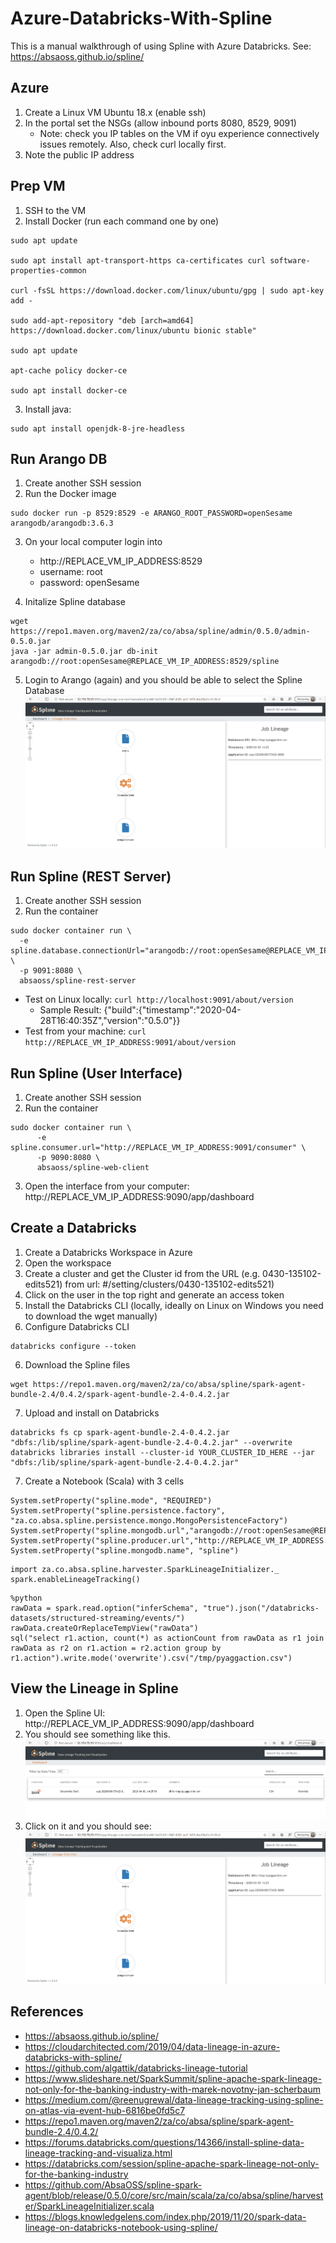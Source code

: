 # Azure-Databricks-With-Spline
This is a manual walkthrough of using Spline with Azure Databricks.  See: https://absaoss.github.io/spline/


## Azure
1. Create a Linux VM Ubuntu 18.x (enable ssh)
2. In the portal set the NSGs (allow inbound ports 8080, 8529, 9091)
   - Note: check you IP tables on the VM if oyu experience connectively issues remotely.  Also, check curl locally first.
3. Note the public IP address

## Prep VM
1. SSH to the VM
2. Install Docker (run each command one by one)
```
sudo apt update

sudo apt install apt-transport-https ca-certificates curl software-properties-common

curl -fsSL https://download.docker.com/linux/ubuntu/gpg | sudo apt-key add -

sudo add-apt-repository "deb [arch=amd64] https://download.docker.com/linux/ubuntu bionic stable"

sudo apt update

apt-cache policy docker-ce

sudo apt install docker-ce

```
3. Install java: 
```
sudo apt install openjdk-8-jre-headless
```

## Run Arango DB
1. Create another SSH session
2. Run the Docker image
```
sudo docker run -p 8529:8529 -e ARANGO_ROOT_PASSWORD=openSesame arangodb/arangodb:3.6.3
```
3. On your local computer login into 
   - http://REPLACE_VM_IP_ADDRESS:8529
   - username: root
   - password: openSesame


4. Initalize Spline database
```
wget https://repo1.maven.org/maven2/za/co/absa/spline/admin/0.5.0/admin-0.5.0.jar
java -jar admin-0.5.0.jar db-init arangodb://root:openSesame@REPLACE_VM_IP_ADDRESS:8529/spline
```

5. Login to Arango (again) and you should be able to select the Spline Database
![alt tag](https://raw.githubusercontent.com/AdamPaternostro/Azure-Databricks-With-Spline/master/images/SplineLineage.png)

## Run Spline (REST Server)
1. Create another SSH session
2. Run the container
```
sudo docker container run \
  -e spline.database.connectionUrl="arangodb://root:openSesame@REPLACE_VM_IP_ADDRESS:8529/spline" \
  -p 9091:8080 \
  absaoss/spline-rest-server
```
- Test on Linux locally: ```curl http://localhost:9091/about/version```
   - Sample Result: {"build":{"timestamp":"2020-04-28T16:40:35Z","version":"0.5.0"}}
- Test from your machine: ```curl http://REPLACE_VM_IP_ADDRESS:9091/about/version```


## Run Spline (User Interface)
1. Create another SSH session
2. Run the container
```
sudo docker container run \
      -e spline.consumer.url="http://REPLACE_VM_IP_ADDRESS:9091/consumer" \
      -p 9090:8080 \
      absaoss/spline-web-client
```
3. Open the interface from your computer: http://REPLACE_VM_IP_ADDRESS:9090/app/dashboard


## Create a Databricks 
1. Create a Databricks Workspace in Azure
2. Open the workspace
3. Create a cluster and get the Cluster id from the URL (e.g. 0430-135102-edits521) from url: #/setting/clusters/0430-135102-edits521)
4. Click on the user in the top right and generate an access token
3. Install the Databricks CLI (locally, ideally on Linux on Windows you need to download the wget manually)
5. Configure Databricks CLI
```
databricks configure --token
```
6. Download the Spline files
```
wget https://repo1.maven.org/maven2/za/co/absa/spline/spark-agent-bundle-2.4/0.4.2/spark-agent-bundle-2.4-0.4.2.jar
```
7. Upload and install on Databricks
```
databricks fs cp spark-agent-bundle-2.4-0.4.2.jar "dbfs:/lib/spline/spark-agent-bundle-2.4-0.4.2.jar" --overwrite
databricks libraries install --cluster-id YOUR_CLUSTER_ID_HERE --jar "dbfs:/lib/spline/spark-agent-bundle-2.4-0.4.2.jar"
```
7. Create a Notebook (Scala) with 3 cells
```
System.setProperty("spline.mode", "REQUIRED")
System.setProperty("spline.persistence.factory", "za.co.absa.spline.persistence.mongo.MongoPersistenceFactory")
System.setProperty("spline.mongodb.url","arangodb://root:openSesame@REPLACE_VM_IP_ADDRESS:8529/spline")
System.setProperty("spline.producer.url","http://REPLACE_VM_IP_ADDRESS:9091/producer")
System.setProperty("spline.mongodb.name", "spline")
```

```
import za.co.absa.spline.harvester.SparkLineageInitializer._
spark.enableLineageTracking()
```

```
%python
rawData = spark.read.option("inferSchema", "true").json("/databricks-datasets/structured-streaming/events/")
rawData.createOrReplaceTempView("rawData")
sql("select r1.action, count(*) as actionCount from rawData as r1 join rawData as r2 on r1.action = r2.action group by r1.action").write.mode('overwrite').csv("/tmp/pyaggaction.csv")
```


## View the Lineage in Spline
1. Open the Spline UI:  http://REPLACE_VM_IP_ADDRESS:9090/app/dashboard
2. You should see something like this.
![alt tag](https://raw.githubusercontent.com/AdamPaternostro/Azure-Databricks-With-Spline/master/images/SplineHomePage.png)
3. Click on it and you should see:
![alt tag](https://raw.githubusercontent.com/AdamPaternostro/Azure-Databricks-With-Spline/master/images/SplineLineage.png)

## References
- https://absaoss.github.io/spline/
- https://cloudarchitected.com/2019/04/data-lineage-in-azure-databricks-with-spline/
-  https://github.com/algattik/databricks-lineage-tutorial
- https://www.slideshare.net/SparkSummit/spline-apache-spark-lineage-not-only-for-the-banking-industry-with-marek-novotny-jan-scherbaum
- https://medium.com/@reenugrewal/data-lineage-tracking-using-spline-on-atlas-via-event-hub-6816be0fd5c7
- https://repo1.maven.org/maven2/za/co/absa/spline/spark-agent-bundle-2.4/0.4.2/
- https://forums.databricks.com/questions/14366/install-spline-data-lineage-tracking-and-visualiza.html
- https://databricks.com/session/spline-apache-spark-lineage-not-only-for-the-banking-industry
- https://github.com/AbsaOSS/spline-spark-agent/blob/release/0.5.0/core/src/main/scala/za/co/absa/spline/harvester/SparkLineageInitializer.scala
- https://blogs.knowledgelens.com/index.php/2019/11/20/spark-data-lineage-on-databricks-notebook-using-spline/